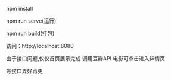 
npm install

npm run serve(运行)

npm run build(打包)

访问：http://localhost:8080

由于接口问题,仅仅首页展示完成 调用豆瓣API
电影可点击进入详情页

等接口弄好再更
